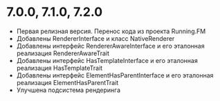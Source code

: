 7.0.0, 7.1.0, 7.2.0
===================
* Первая релизная версия. Перенос кода из проекта Running.FM
* Добавлены RendererInterface и класс NativeRenderer
* Добавлены интерфейс RendererAwareInterface и его эталонная реализация RendererAwareTrait
* Добавлены интерфейс HasTemplateInterface и его эталонная реализация HasTemplateTrait
* Добавлены интерфейс ElementHasParentInterface и его эталонная реализация ElementHasParentTrait
* Улучшена подсистема рендеринга